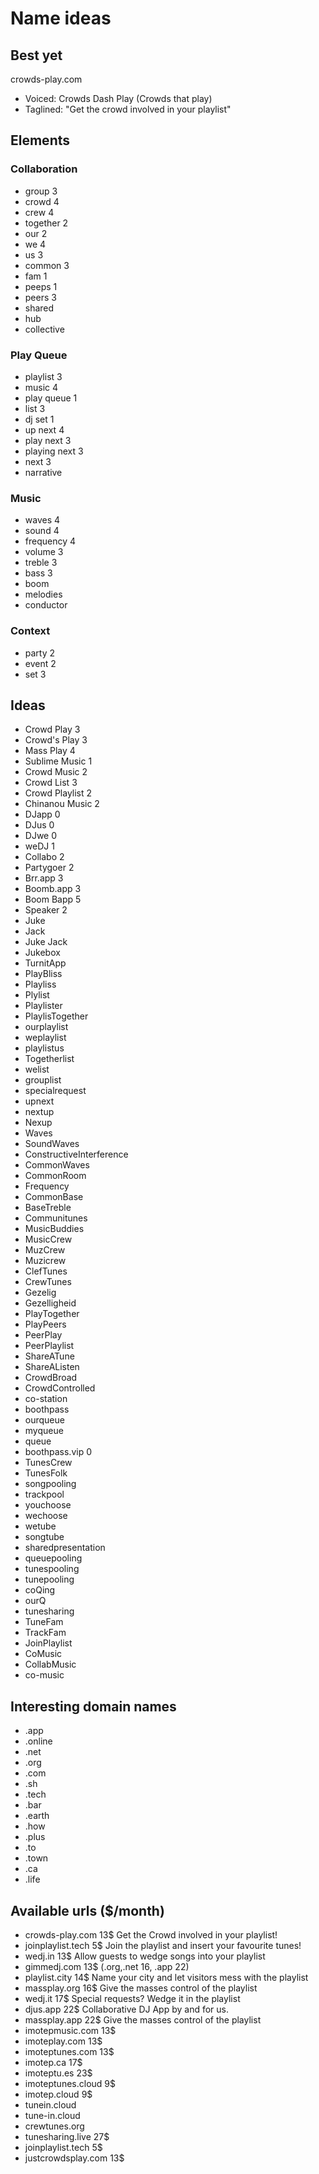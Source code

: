 # Name ideas

## Best yet
crowds-play.com
- Voiced: Crowds Dash Play (Crowds that play)
- Taglined: "Get the crowd involved in your playlist"

## Elements

### Collaboration
- group 3
- crowd 4
- crew 4
- together 2
- our 2
- we 4
- us 3
- common 3
- fam 1
- peeps 1
- peers 3
- shared
- hub
- collective

### Play Queue
- playlist 3
- music 4
- play queue 1
- list 3
- dj set 1
- up next 4
- play next 3
- playing next 3
- next 3
- narrative

### Music
- waves 4
- sound 4
- frequency 4
- volume 3
- treble 3
- bass 3
- boom
- melodies
- conductor

### Context
- party 2
- event 2
- set 3

## Ideas
- Crowd Play 3
- Crowd's Play 3
- Mass Play 4
- Sublime Music 1
- Crowd Music 2
- Crowd List 3
- Crowd Playlist 2
- Chinanou Music 2
- DJapp 0
- DJus 0
- DJwe 0
- weDJ 1
- Collabo 2
- Partygoer 2
- Brr.app 3
- Boomb.app 3
- Boom Bapp 5
- Speaker 2
- Juke
- Jack
- Juke Jack
- Jukebox
- TurnitApp
- PlayBliss
- Playliss
- Plylist
- Playlister
- PlaylisTogether
- ourplaylist
- weplaylist
- playlistus
- Togetherlist
- welist
- grouplist
- specialrequest
- upnext
- nextup
- Nexup
- Waves
- SoundWaves
- ConstructiveInterference
- CommonWaves
- CommonRoom
- Frequency
- CommonBase
- BaseTreble
- Communitunes
- MusicBuddies
- MusicCrew
- MuzCrew
- Muzicrew
- ClefTunes
- CrewTunes
- Gezelig
- Gezelligheid
- PlayTogether
- PlayPeers
- PeerPlay
- PeerPlaylist
- ShareATune
- ShareAListen
- CrowdBroad
- CrowdControlled
- co-station
- boothpass
- ourqueue
- myqueue
- queue
- boothpass.vip 0
- TunesCrew
- TunesFolk
- songpooling
- trackpool
- youchoose
- wechoose
- wetube
- songtube
- sharedpresentation
- queuepooling
- tunespooling
- tunepooling
- coQing
- ourQ
- tunesharing
- TuneFam
- TrackFam
- JoinPlaylist
- CoMusic
- CollabMusic
- co-music


## Interesting domain names
- .app
- .online
- .net
- .org
- .com
- .sh
- .tech
- .bar
- .earth
- .how
- .plus
- .to
- .town
- .ca
- .life

## Available urls ($/month)
- crowds-play.com  13$  Get the Crowd involved in your playlist!
- joinplaylist.tech 5$  Join the playlist and insert your favourite tunes!
- wedj.in 13$           Allow guests to wedge songs into your playlist
- gimmedj.com 13$       (.org,.net 16, .app 22)
- playlist.city 14$     Name your city and let visitors mess with the playlist
- massplay.org 16$      Give the masses control of the playlist
- wedj.it 17$           Special requests? Wedge it in the playlist
- djus.app 22$          Collaborative DJ App by and for us.
- massplay.app 22$      Give the masses control of the playlist
- imotepmusic.com 13$
- imoteplay.com 13$
- imoteptunes.com 13$
- imotep.ca 17$
- imoteptu.es 23$
- imoteptunes.cloud 9$
- imotep.cloud 9$
- tunein.cloud
- tune-in.cloud
- crewtunes.org
- tunesharing.live 27$
- joinplaylist.tech 5$
- justcrowdsplay.com 13$
